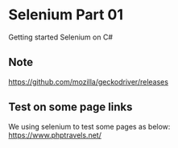 # Selenium Part 01
Getting started Selenium on C#
## Note 
https://github.com/mozilla/geckodriver/releases

## Test on some page links
We using selenium to test some pages as below:
https://www.phptravels.net/